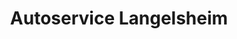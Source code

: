 ---
title: "Autoservice Langelsheim"
url: /langelsheim/autoservice-langelsheim/
shop: Autowerkstatt
---